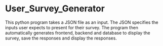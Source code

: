 # User_Survey_Generator
This python program takes a JSON file as an input. The JSON specifies the inputs user expects to present for their survey. The program then automatically generates frontend, backend and database to display the survey, save the responses and display the responses.
